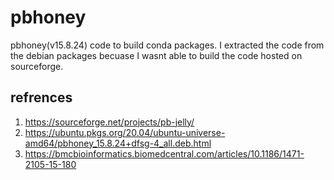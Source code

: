 # pbhoney
pbhoney(v15.8.24) code to build conda packages. I extracted the code from the debian packages becuase I wasnt able to build the code hosted on sourceforge.

## refrences
1) https://sourceforge.net/projects/pb-jelly/
2) https://ubuntu.pkgs.org/20.04/ubuntu-universe-amd64/pbhoney_15.8.24+dfsg-4_all.deb.html
3) https://bmcbioinformatics.biomedcentral.com/articles/10.1186/1471-2105-15-180


